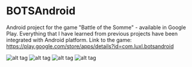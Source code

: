 BOTSAndroid
=======

Android project for the game "Battle of the Somme" - available in Google Play. Everything that I have learned from previous projects have been integrated with Android platform. Link to the game: https://play.google.com/store/apps/details?id=com.luxl.botsandroid

![alt tag](https://github.com/justinjung90/BOTSAndroid/blob/master/Screenshot1.PNG)
![alt tag](https://github.com/justinjung90/BOTSAndroid/blob/master/Screenshot2.PNG)
![alt tag](https://github.com/justinjung90/BOTSAndroid/blob/master/Screenshot3.PNG)
![alt tag](https://github.com/justinjung90/BOTSAndroid/blob/master/Screenshot4.PNG)
